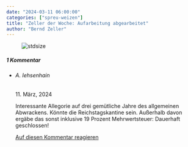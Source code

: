```yaml
---
date: "2024-03-11 06:00:00"
categories: ["spreu-weizen"]
title: "Zeller der Woche: Aufarbeitung abgearbeitet"
author: "Bernd Zeller"
---
```



<figure>
<img src="https://www.publicomag.com/wp-content/uploads/2024/03/Aufarbeitung-abgearbeitet.jpg" alt=stdsize>
</figure>


<!--more-->
<h5 class="comments-h">
1 Kommentar </h5>
<ul class="commentlist">
<li class="comment even thread-even depth-1 clearfix" id="li-comment-120603">
<h6 class="author">A. Iehsenhain</h6> <span class="date">11. März, 2024</span>



Interessante Allegorie auf drei gemütliche Jahre des allgemeinen Abwrackens. Könnte die Reichstagskantine sein. Außerhalb davon ergäbe das sonst inklusive 19 Prozent Mehrwertsteuer: Dauerhaft geschlossen!

<a rel="nofollow" class="comment-reply-link" href="#comment-120603" data-commentid="120603" data-postid="18521" data-belowelement="comment-120603" data-respondelement="respond" data-replyto="Antworte auf A. Iehsenhain" aria-label="Antworte auf A. Iehsenhain">Auf diesen Kommentar reagieren</a> 


</li>
</ul>
